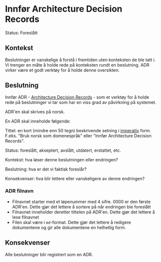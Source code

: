# Innfør Architecture Decision Records

Status: Foreslått

## Kontekst

Beslutninger er vanskelige å forstå i fremtiden uten konteksten de ble tatt i. Vi trenger en måte å holde rede på konteksten rundt en beslutning. ADR virker være et godt verktøy for å holde denne oversikten.

## Beslutning

Innfør ADR - [Architecture Decision Records](https://adr.github.io/) - som et verktøy for å holde rede på beslutninger vi tar som har en viss grad av påvirkning på systemet. 

ADR'en skal skrives på norsk. 

En ADR skal inneholde følgende:

Tittel: en kort (mindre enn 50 tegn) beskrivende setning i [imperativ](https://no.wikipedia.org/wiki/Imperativ) form. F.eks. "Bruk norsk som domenespråk" eller "Innfør Architecture Decision Records".

Status: foreslått, akseptert, avslått, utdatert, erstattet, etc.

Kontekst: hva løser denne beslutningen eller endringen?

Beslutning: hva er det vi faktisk foreslår?

Konsekvenser: hva blir lettere eller vanskeligere av denne endringen?

### ADR filnavn

* Filnavnet starter med et løpenummer med 4 sifre. 0000 er den første ADR'en. Dette gjør det lettere å sortere på når endringen ble foreslått
* Filnavnet inneholder deretter tittelen på ADR'en. Dette gjør det lettere å lese filnavnet
* Filen skal være i `md`-format. Dette gjør det lettere å redigere dokumentene og gir alle dokumentene en helhetlig form.

## Konsekvenser

Alle beslutninger blir registrert som en ADR.
